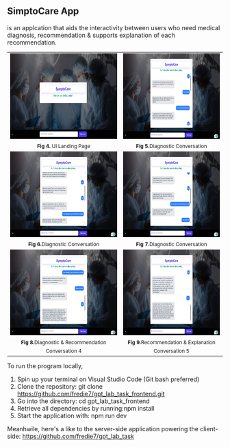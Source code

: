 ## SimptoCare App
is an applcation that aids the interactivity between users who need medical diagnosis, recommendation & supports explanation of each recommendation. 

<table>
  <tr>
    <td align="center">
      <img src="https://github.com/fredie7/gpt_lab_task_frontend/blob/main/UI%20(3776).png?raw=true" height="200"><br>
      <sub><b>Fig 4.</b> UI Landing Page</sub>
    </td>
    <td align="center">
      <img src="https://github.com/fredie7/gpt_lab_task_frontend/blob/main/conversation_1%20(3763).png?raw=true" height="200"><br>
      <sub><b>Fig 5.</b>Diagnostic Conversation</sub>
    </td>
  </tr>
  <tr>
    <td align="center">
      <img src="https://github.com/fredie7/gpt_lab_task_frontend/blob/main/conversation_2%20(3764).png?raw=true" height="200"><br>
      <sub><b>Fig 6.</b>Diagnostic Conversation</sub>
    </td>
    <td align="center">
      <img src="https://github.com/fredie7/gpt_lab_task_frontend/blob/main/conversation_3%20(3765).png?raw=true" height="200"><br>
      <sub><b>Fig 7.</b>Diagnostic Conversation</sub>
    </td>
  </tr>
  <tr>
    <td align="center">
      <img src="https://github.com/fredie7/gpt_lab_task_frontend/blob/main/conversation_4%20(3766).png?raw=true" height="200"><br>
      <sub><b>Fig 8.</b>Diagnostic & Recommendation Conversation 4</sub>
    </td>
    <td align="center">
      <img src="https://github.com/fredie7/gpt_lab_task_frontend/blob/main/conversation_5%20(3767).png?raw=true" height="200"><br>
      <sub><b>Fig 9.</b>Recommendation & Explanation Conversation 5</sub>
    </td>
  </tr>
</table>

To run the program locally,
1. Spin up your terminal on Visual Studio Code (Git bash preferred)
2. Clone the repository: git clone https://github.com/fredie7/gpt_lab_task_frontend.git
3. Go into the directory: cd gpt_lab_task_frontend
4. Retrieve all dependencies by running:npm install
5. Start the application with: npm run dev

Meanhwile, here's a like to the server-side application powering the client-side: https://github.com/fredie7/gpt_lab_task

